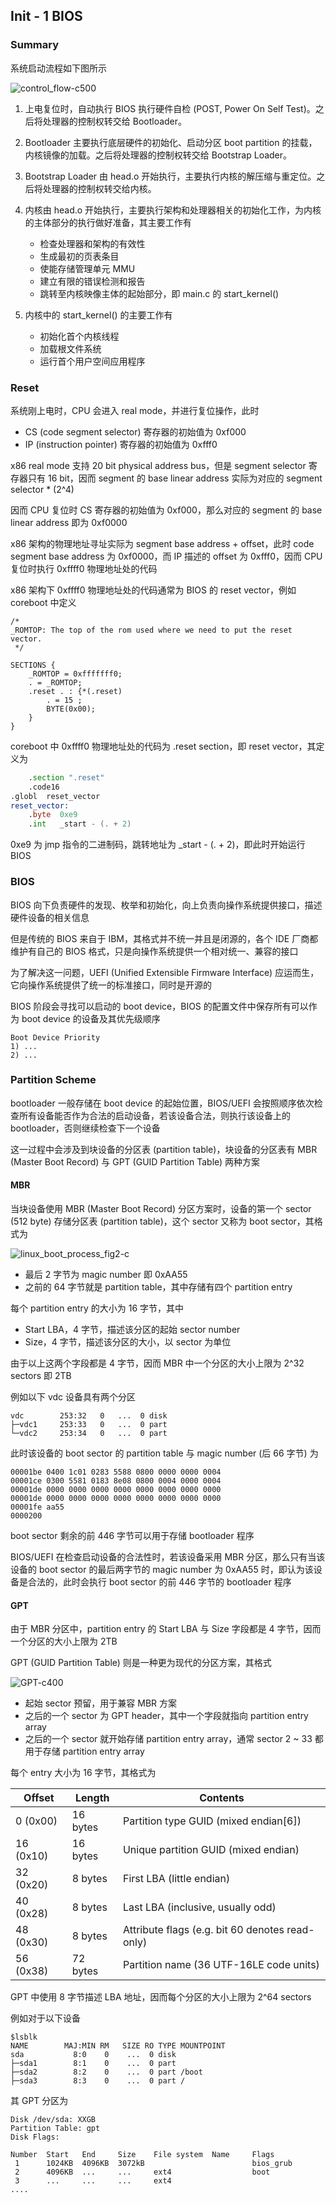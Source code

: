 ## Init - 1 BIOS


### Summary

系统启动流程如下图所示

![control_flow-c500](media/16068973153772/control_flow.png)

1. 上电复位时，自动执行 BIOS 执行硬件自检 (POST, Power On Self Test)。之后将处理器的控制权转交给 Bootloader。

2. Bootloader 主要执行底层硬件的初始化、启动分区 boot partition 的挂载，内核镜像的加载。之后将处理器的控制权转交给 Bootstrap Loader。

3. Bootstrap Loader 由 head.o 开始执行，主要执行内核的解压缩与重定位。之后将处理器的控制权转交给内核。

4. 内核由 head.o 开始执行，主要执行架构和处理器相关的初始化工作，为内核的主体部分的执行做好准备，其主要工作有
    - 检查处理器和架构的有效性
    - 生成最初的页表条目
    - 使能存储管理单元 MMU
    - 建立有限的错误检测和报告
    - 跳转至内核映像主体的起始部分，即 main.c 的 start_kernel()

5. 内核中的 start_kernel() 的主要工作有
    - 初始化首个内核线程
    - 加载根文件系统
    - 运行首个用户空间应用程序




### Reset

系统刚上电时，CPU 会进入 real mode，并进行复位操作，此时

- CS (code segment selector) 寄存器的初始值为 0xf000
- IP (instruction pointer) 寄存器的初始值为 0xfff0

x86 real mode 支持 20 bit physical address bus，但是 segment selector 寄存器只有 16 bit，因而 segment 的 base linear address 实际为对应的 segment selector * (2^4)

因而 CPU 复位时 CS 寄存器的初始值为 0xf000，那么对应的 segment 的 base linear address 即为 0xf0000

x86 架构的物理地址寻址实际为 segment base address + offset，此时 code segment base address 为 0xf0000，而 IP 描述的 offset 为 0xfff0，因而 CPU 复位时执行 0xffff0 物理地址处的代码


x86 架构下 0xffff0 物理地址处的代码通常为 BIOS 的 reset vector，例如 coreboot 中定义

```lds
/*
_ROMTOP: The top of the rom used where we need to put the reset vector.
 */

SECTIONS {
	_ROMTOP = 0xfffffff0;
	. = _ROMTOP;
	.reset . : {*(.reset)
		. = 15 ;
		BYTE(0x00);
	} 
}
```


coreboot 中 0xffff0 物理地址处的代码为 .reset section，即 reset vector，其定义为

```asm
	.section ".reset"
	.code16
.globl	reset_vector
reset_vector:
	.byte  0xe9
	.int   _start - (. + 2)
```
0xe9 为 jmp 指令的二进制码，跳转地址为 _start - (. + 2)，即此时开始运行 BIOS


### BIOS

BIOS 向下负责硬件的发现、枚举和初始化，向上负责向操作系统提供接口，描述硬件设备的相关信息

但是传统的 BIOS 来自于 IBM，其格式并不统一并且是闭源的，各个 IDE 厂商都维护有自己的 BIOS 格式，只是向操作系统提供一个相对统一、兼容的接口

为了解决这一问题，UEFI (Unified Extensible Firmware Interface) 应运而生，它向操作系统提供了统一的标准接口，同时是开源的


BIOS 阶段会寻找可以启动的 boot device，BIOS 的配置文件中保存所有可以作为 boot device 的设备及其优先级顺序

```
Boot Device Priority
1) ...
2) ...
```


### Partition Scheme

bootloader 一般存储在 boot device 的起始位置，BIOS/UEFI 会按照顺序依次检查所有设备能否作为合法的启动设备，若该设备合法，则执行该设备上的 bootloader，否则继续检查下一个设备

这一过程中会涉及到块设备的分区表 (partition table)，块设备的分区表有 MBR (Master Boot Record) 与 GPT (GUID Partition Table) 两种方案


#### MBR

当块设备使用 MBR (Master Boot Record) 分区方案时，设备的第一个 sector (512 byte) 存储分区表 (partition table)，这个 sector 又称为 boot sector，其格式为

![linux_boot_process_fig2-c](media/16068973153772/linux_boot_process_fig2.gif)

- 最后 2 字节为 magic number 即 0xAA55
- 之前的 64 字节就是 partition table，其中存储有四个 partition entry

每个 partition entry 的大小为 16 字节，其中

- Start LBA，4 字节，描述该分区的起始 sector number
- Size，4 字节，描述该分区的大小，以 sector 为单位

由于以上这两个字段都是 4 字节，因而 MBR 中一个分区的大小上限为 2^32 sectors 即 2TB


例如以下 vdc 设备具有两个分区

```
vdc        253:32   0   ...  0 disk
├─vdc1     253:33   0   ...  0 part
└─vdc2     253:34   0   ...  0 part
```

此时该设备的 boot sector 的 partition table 与 magic number (后 66 字节) 为

```
00001be 0400 1c01 0283 5588 0800 0000 0000 0004
00001ce 0300 5581 0183 8e08 0800 0004 0000 0004
00001de 0000 0000 0000 0000 0000 0000 0000 0000
00001de 0000 0000 0000 0000 0000 0000 0000 0000
00001fe aa55
0000200
```


boot sector 剩余的前 446 字节可以用于存储 bootloader 程序

BIOS/UEFI 在检查启动设备的合法性时，若该设备采用 MBR 分区，那么只有当该设备的 boot sector 的最后两字节的 magic number 为 0xAA55 时，即认为该设备是合法的，此时会执行 boot sector 的前 446 字节的 bootloader 程序


#### GPT

由于 MBR 分区中，partition entry 的 Start LBA 与 Size 字段都是 4 字节，因而一个分区的大小上限为 2TB

GPT (GUID Partition Table) 则是一种更为现代的分区方案，其格式

![GPT-c400](media/16068973153772/16069789794678.jpg)

- 起始 sector 预留，用于兼容 MBR 方案
- 之后的一个 sector 为 GPT header，其中一个字段就指向 partition entry array
- 之后的一个 sector 就开始存储 partition entry array，通常 sector 2 ~ 33 都用于存储 partition entry array

每个 entry 大小为 16 字节，其格式为

Offset | Length | Contents
---- | ---- | ----
0 (0x00)	|16 bytes	| Partition type GUID (mixed endian[6])
16 (0x10)	|16 bytes	| Unique partition GUID (mixed endian)
32 (0x20)	|8 bytes	| First LBA (little endian)
40 (0x28)	|8 bytes	| Last LBA (inclusive, usually odd)
48 (0x30)	|8 bytes	| Attribute flags (e.g. bit 60 denotes read-only)
56 (0x38)	|72 bytes	| Partition name (36 UTF-16LE code units)

GPT 中使用 8 字节描述 LBA 地址，因而每个分区的大小上限为 2^64 sectors


例如对于以下设备

```
$lsblk
NAME        MAJ:MIN RM   SIZE RO TYPE MOUNTPOINT
sda           8:0    0    ...  0 disk
├─sda1        8:1    0    ...  0 part
├─sda2        8:2    0    ...  0 part /boot
├─sda3        8:3    0    ...  0 part /
```

其 GPT 分区为

```
Disk /dev/sda: XXGB
Partition Table: gpt
Disk Flags:

Number  Start   End     Size    File system  Name     Flags
 1      1024KB  4096KB  3072kB                        bios_grub
 2      4096KB  ...     ...     ext4                  boot
 3      ...     ...     ...     ext4
....
```

